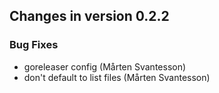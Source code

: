 ## Changes in version 0.2.2

### Bug Fixes

* goreleaser config (Mårten Svantesson)
* don't default to list files (Mårten Svantesson)
